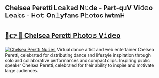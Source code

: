 ## Chelsea Peretti L𝚎a𝚔ed N𝚞𝚍e - Part-quV Vi𝚍𝚎o L𝚎a𝚔s - H𝚘𝚝 O𝚗𝚕yf𝚊ns P𝚑𝚘tos iwtmH

# <h2><a href="http://kfdn9h.oniu.top/?m=Chelsea+Peretti">🔗👉 🔴 Chelsea Peretti P𝚑ot𝚘𝚜 V𝚒d𝚎o</a></h2>

[![Chelsea Peretti Nu𝚍e𝚜](https://i.imgur.com/0qMVB7G.gif)](http://kfdn9h.oniu.top/?m=Chelsea+Peretti)
Virtual dance artist and web entertainer Chelsea Peretti, celebrated for distributing dance and lifestyle inspiration through solo and collaborative performances and compact clips. Inspiring public speaker Chelsea Peretti, celebrated for their ability to inspire and motivate large audiences.  
